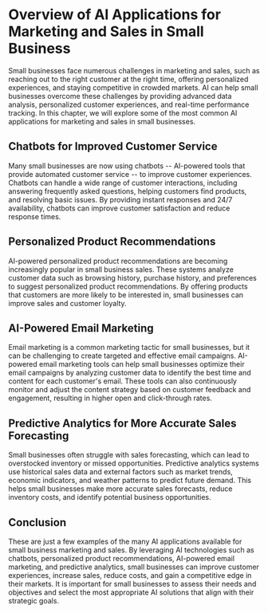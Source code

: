 Overview of AI Applications for Marketing and Sales in Small Business
================================================================================================================================

Small businesses face numerous challenges in marketing and sales, such as reaching out to the right customer at the right time, offering personalized experiences, and staying competitive in crowded markets. AI can help small businesses overcome these challenges by providing advanced data analysis, personalized customer experiences, and real-time performance tracking. In this chapter, we will explore some of the most common AI applications for marketing and sales in small businesses.

Chatbots for Improved Customer Service
--------------------------------------

Many small businesses are now using chatbots -- AI-powered tools that provide automated customer service -- to improve customer experiences. Chatbots can handle a wide range of customer interactions, including answering frequently asked questions, helping customers find products, and resolving basic issues. By providing instant responses and 24/7 availability, chatbots can improve customer satisfaction and reduce response times.

Personalized Product Recommendations
------------------------------------

AI-powered personalized product recommendations are becoming increasingly popular in small business sales. These systems analyze customer data such as browsing history, purchase history, and preferences to suggest personalized product recommendations. By offering products that customers are more likely to be interested in, small businesses can improve sales and customer loyalty.

AI-Powered Email Marketing
--------------------------

Email marketing is a common marketing tactic for small businesses, but it can be challenging to create targeted and effective email campaigns. AI-powered email marketing tools can help small businesses optimize their email campaigns by analyzing customer data to identify the best time and content for each customer's email. These tools can also continuously monitor and adjust the content strategy based on customer feedback and engagement, resulting in higher open and click-through rates.

Predictive Analytics for More Accurate Sales Forecasting
--------------------------------------------------------

Small businesses often struggle with sales forecasting, which can lead to overstocked inventory or missed opportunities. Predictive analytics systems use historical sales data and external factors such as market trends, economic indicators, and weather patterns to predict future demand. This helps small businesses make more accurate sales forecasts, reduce inventory costs, and identify potential business opportunities.

Conclusion
----------

These are just a few examples of the many AI applications available for small business marketing and sales. By leveraging AI technologies such as chatbots, personalized product recommendations, AI-powered email marketing, and predictive analytics, small businesses can improve customer experiences, increase sales, reduce costs, and gain a competitive edge in their markets. It is important for small businesses to assess their needs and objectives and select the most appropriate AI solutions that align with their strategic goals.
